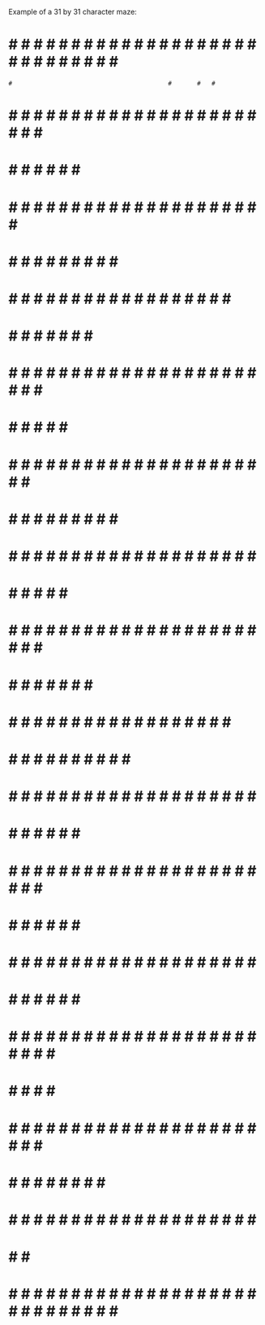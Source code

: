 Example of a 31 by 31 character maze:

# # # # # # # # # # # # # # # # # # # # # # # # # # # # # # #
    #                                           #       #   #
#   # # #   # # # # # # # # # # # # # # # # #   #   #   #   #
#       #       #           #           #       #   #       #
# # #   #   #   #   # # #   # # # # #   #   # # #   # # # # #
#   #   #   #   #       #       #       #   #       #       #
#   #   #   #   # # #   # # #   #   # # #   # # #   #   #   #
#       #   #           #       #       #       #       #   #
#   # # #   # # # # # # #   # # # # #   # # #   # # # # #   #
#       #   #           #   #               #               #
# # #   # # #   # # #   #   #   # # # # #   # # # # # # #   #
#   #           #   #       #       #   #   #       #   #   #
#   # # # # # # #   # # # # # # #   #   #   #   #   #   #   #
#   #                               #       #   #       #   #
#   #   # # #   # # # # # # # # # # #   # # #   # # # # #   #
#   #   #   #       #               #   #       #           #
#   #   #   # # #   #   #   #   # # #   #   #   #   # # # # #
#   #           #   #   #   #   #       #   #   #       #   #
#   # # #   # # #   # # #   #   #   # # #   # # # # #   #   #
#           #       #       #   #       #           #       #
# # # # #   #   # # #   # # # # # # #   # # #   # # # # #   #
#       #   #   #       #           #           #           #
#   #   # # #   #   #   #   # # #   # # # # #   #   # # # # #
#   #           #   #           #       #       #           #
#   # # # # # # # # # # # # #   # # #   #   # # # # # # #   #
#               #       #           #               #       #
#   # # # # #   #   #   #   # # # # # # # # # # # # #   # # #
#       #   #   #   #   #   #           #               #   #
# # #   #   #   #   #   # # #   # # #   #   # # # # # # #   #
#           #       #               #
# # # # # # # # # # # # # # # # # # # # # # # # # # # # # # #
